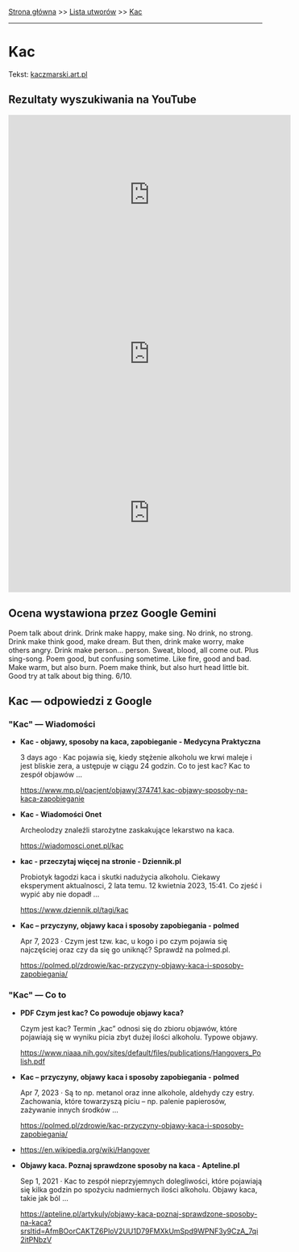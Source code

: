 [Strona główna](../index.md) >> [Lista utworów](../list.md) >> [Kac](190.md)

---

# Kac

Tekst: [kaczmarski.art.pl](https://www.kaczmarski.art.pl/tworczosc/wiersze/kac/)

## Rezultaty wyszukiwania na YouTube

<iframe width="560" height="315" src="https://www.youtube.com/embed/KssVd4HRjig?si=IdontcarewhotheIRSsendsImnotpayingtaxes" title="YouTube video player" frameborder="0" allow="accelerometer; autoplay; clipboard-write; encrypted-media; gyroscope; picture-in-picture; web-share" referrerpolicy="strict-origin-when-cross-origin" allowfullscreen></iframe>

<iframe width="560" height="315" src="https://www.youtube.com/embed/QBVv7zMlksY?si=IdontcarewhotheIRSsendsImnotpayingtaxes" title="YouTube video player" frameborder="0" allow="accelerometer; autoplay; clipboard-write; encrypted-media; gyroscope; picture-in-picture; web-share" referrerpolicy="strict-origin-when-cross-origin" allowfullscreen></iframe>

<iframe width="560" height="315" src="https://www.youtube.com/embed/SMa13EdYd94?si=IdontcarewhotheIRSsendsImnotpayingtaxes" title="YouTube video player" frameborder="0" allow="accelerometer; autoplay; clipboard-write; encrypted-media; gyroscope; picture-in-picture; web-share" referrerpolicy="strict-origin-when-cross-origin" allowfullscreen></iframe>

## Ocena wystawiona przez Google Gemini

Poem talk about drink. Drink make happy, make sing. No drink, no strong. Drink make think good, make dream. But then, drink make worry, make others angry. Drink make person... person. Sweat, blood, all come out. Plus sing-song. Poem good, but confusing sometime. Like fire, good and bad. Make warm, but also burn. Poem make think, but also hurt head little bit. Good try at talk about big thing. 6/10.


## Kac — odpowiedzi z Google

### "Kac" — Wiadomości

- **Kac - objawy, sposoby na kaca, zapobieganie - Medycyna Praktyczna**

    3 days ago  ·  Kac pojawia się, kiedy stężenie alkoholu we krwi maleje i jest bliskie zera, a ustępuje w ciągu 24 godzin. Co to jest kac? Kac to zespół objawów ... 

   <https://www.mp.pl/pacjent/objawy/374741,kac-objawy-sposoby-na-kaca-zapobieganie>
- **Kac - Wiadomości Onet**

    Archeolodzy znaleźli starożytne zaskakujące lekarstwo na kaca. 

   <https://wiadomosci.onet.pl/kac>
- **kac - przeczytaj więcej na stronie - Dziennik.pl**

    Probiotyk łagodzi kaca i skutki nadużycia alkoholu. Ciekawy eksperyment aktualnosci, 2 lata temu. 12 kwietnia 2023, 15:41. Co zjeść i wypić aby nie dopadł ... 

   <https://www.dziennik.pl/tagi/kac>
- **Kac – przyczyny, objawy kaca i sposoby zapobiegania - polmed**

    Apr 7, 2023  ·  Czym jest tzw. kac, u kogo i po czym pojawia się najczęściej oraz czy da się go uniknąć? Sprawdź na polmed.pl. 

   <https://polmed.pl/zdrowie/kac-przyczyny-objawy-kaca-i-sposoby-zapobiegania/>

### "Kac" — Co to

- **PDF Czym jest kac? Co powoduje objawy kaca?**

    Czym jest kac? Termin „kac” odnosi się do zbioru objawów, które pojawiają się w wyniku picia zbyt dużej ilości alkoholu. Typowe objawy. 

   <https://www.niaaa.nih.gov/sites/default/files/publications/Hangovers_Polish.pdf>
- **Kac – przyczyny, objawy kaca i sposoby zapobiegania - polmed**

    Apr 7, 2023  ·  Są to np. metanol oraz inne alkohole, aldehydy czy estry. Zachowania, które towarzyszą piciu – np. palenie papierosów, zażywanie innych środków ... 

   <https://polmed.pl/zdrowie/kac-przyczyny-objawy-kaca-i-sposoby-zapobiegania/>
- <https://en.wikipedia.org/wiki/Hangover>
- **Objawy kaca. Poznaj sprawdzone sposoby na kaca - Apteline.pl**

    Sep 1, 2021  ·  Kac to zespół nieprzyjemnych dolegliwości, które pojawiają się kilka godzin po spożyciu nadmiernych ilości alkoholu. Objawy kaca, takie jak ból ... 

   <https://apteline.pl/artykuly/objawy-kaca-poznaj-sprawdzone-sposoby-na-kaca?srsltid=AfmBOorCAKTZ6PloV2UU1D79FMXkUmSpd9WPNF3y9CzA_7qi2itPNbzV>

